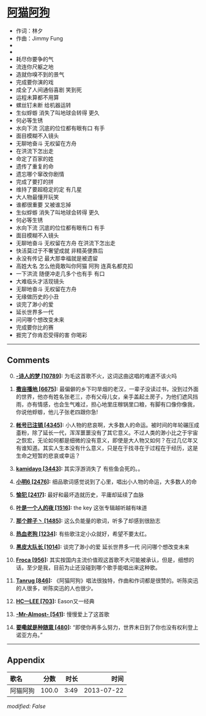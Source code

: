 # [阿猫阿狗](https://music.163.com/song?id=27483200)

* 作词：林夕
* 作曲：Jimmy Fung
*
*
* 耗尽你要争的气
* 流连你尺躯之地
* 造就你嗅不到的景气
* 完成要你演的戏
* 成全了人间通俗喜剧 笑到死
* 运程未算都不用算
* 螺丝钉未断 给机器运转
* 生似蜉蝣 消失了叫地球会转得 更久
* 何必等生锈
* 水向下流 沉底的位位都有眼有口 有手
* 面目模糊不入镜头
* 无聊地奋斗 无权留在方舟
* 在洪流下怎出走
* 命定了百家的姓
* 遗传了重复的命
* 遗忘哪个窜改你剧情
* 完成了要打的拼
* 维持了要超稳定的定 有几星
* 大人物最懂开玩笑
* 谁都很重要 又被谁忘掉
* 生似蜉蝣 消失了叫地球会转得 更久
* 何必等生锈
* 水向下流 沉底的位位都有眼有口 有手
* 面目模糊不入镜头
* 无聊地奋斗 无权留在方舟 在洪流下怎出走
* 快活莫过于不奢望成就 非精英便靠后
* 永没有传记 最大那幸福就是被遗留
* 高姓大名 怎么他竟敢叫你阿猫 阿狗 连真名都克扣
* 一下洪流 随便冲走几多个也有手 有口
* 大难临头才活现镜头
* 无聊地奋斗 无权留在方舟
* 无缘做历史的小丑
* 谈完了渺小的爱
* 延长世界多一代
* 问问哪个想改变未来
* 完成要你比的赛
* 捱完了你肯忍受得的害 你喝彩


---

## Comments
0. **[-诗人的梦 \[10789\]](https://music.163.com/#/user/home?id=47909137):** 为毛这首歌不火，这词这曲这唱的难道不该火吗

1. **[撒亩播地 \[6675\]](https://music.163.com/#/user/home?id=17631301):** 最偏僻的乡下叼旱烟的老汉，一辈子没读过书，没到过外面的世界，他亦有姓名张老三，亦有父母儿女，亲手盖起土房子，为他们遮风挡雨，亦有情感，也会生气难过，担心地里庄稼锅里口粮，有脚有口像你像我，你说他蜉蝣，他儿子张老四跟你急!

2. **[帐号已注销 \[4345\]](https://music.163.com/#/user/home?id=49522469):** 小人物的悲哀啊，大多数人的命运。被时间的年轮碾压成齑粉，除了延长一代，浑浑噩噩没有了其它意义。不过人类的渺小比之于宇宙之恢宏，无论如何都是细微的没有意义，即使是大人物又如何？在过几亿年又有谁知道。其实人生本没有什么意义，只是在于找寻在于过程在于经历，这是生命之短暂的悲哀或幸运？

3. **[kamidayo \[3443\]](https://music.163.com/#/user/home?id=43066577):** 其实浮游消失了 有些鱼会死的。。

4. **[小明6 \[2476\]](https://music.163.com/#/user/home?id=34284422):** 细品歌词感觉说到了心里，唱出小人物的命运，大多数人的命

5. **[愉犯 \[2417\]](https://music.163.com/#/user/home?id=62309174):** 最好和最坏造就历史，平庸却延续了血脉

6. **[叶是一个人的夜 \[1516\]](https://music.163.com/#/user/home?id=42159661):** the key 这张专辑越听越有味道

7. **[那个胖子丶 \[1485\]](https://music.163.com/#/user/home?id=3177064):** 这么负能量的歌词，听多了却感到很励志

8. **[热血老狗 \[1234\]](https://music.163.com/#/user/home?id=41577070):** 有些歌注定小众就好，希望不要太红。

9. **[黑皮大队长 \[1014\]](https://music.163.com/#/user/home?id=37849175):** 谈完了渺小的爱 延长世界多一代 问问哪个想改变未来

10. **[Froca \[956\]](https://music.163.com/#/user/home?id=88708289):** 其实按国内主流价值观这首歌不大可能被承认，但是，细想的话，至少是我，目前为止还没碰到哪个歌手能唱出来这种歌。

11. **[Tanrug \[846\]](https://music.163.com/#/user/home?id=60518311):** 《阿猫阿狗》唱法很独特，作曲和作词都是很赞的。听陈奕迅的人很多，听陈奕迅的人也很少。

12. **[HC一LEE \[703\]](https://music.163.com/#/user/home?id=19173689):** Eason又一经典

13. **[-Mr-Almost- \[541\]](https://music.163.com/#/user/home?id=37925826):** 慢慢爱上了这首歌

14. **[要嘞就是种随意 \[480\]](https://music.163.com/#/user/home?id=108836608):** “即使你再多么努力，世界末日到了你也没有权利登上诺亚方舟。”



---

## Appendix

|歌名|分数|时长|时间|
|:---|:---:|---:|---:|
|阿猫阿狗|100.0|3:49|2013-07-22

*modified: False*